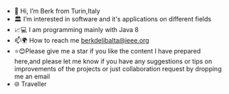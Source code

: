 - 👋 Hi, I’m Berk from Turin,Italy
- 🏛 I’m interested in software and it's applications on different fields
- 📈💻 I am programming mainly with Java 8
- 📫🌍 How to reach me berkdelibalta@ieee.org
- ⭐😊Please give me a star if you like the content I have prepared here,and please let me know if you have any suggestions or tips on improvements of the projects or just collaboration request by dropping me an email
- 🌐 Traveller
<!---
BerkDelibalta/BerkDelibalta is a ✨ special ✨ repository because its `README.md` (this file) appears on your GitHub profile.
You can click the Preview link to take a look at your changes.
--->
